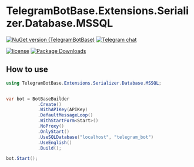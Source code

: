 # TelegramBotBase.Extensions.Serializer.Database.MSSQL

[![NuGet version (TelegramBotBase)](https://img.shields.io/nuget/v/TelegramBotBase.Extensions.Serializer.Database.MSSQL.svg?style=flat-square)](https://www.nuget.org/packages/TelegramBotBase.Extensions.Serializer.Database.MSSQL/)
[![Telegram chat](https://img.shields.io/badge/Support_Chat-Telegram-blue.svg?style=flat-square)](https://www.t.me/tgbotbase)


[![license](https://img.shields.io/github/license/MajMcCloud/telegrambotframework.svg?style=flat-square&maxAge=2592000&label=License)](https://raw.githubusercontent.com/MajMcCloud/TelegramBotFramework/master/LICENCE.md)
[![Package Downloads](https://img.shields.io/nuget/dt/TelegramBotBase.Extensions.Serializer.Database.MSSQL.svg?style=flat-square&label=Package%20Downloads)](https://www.nuget.org/packages/TelegramBotBase.Extensions.Serializer.Database.MSSQL)

## How to use

```csharp
using TelegramBotBase.Extensions.Serializer.Database.MSSQL;


var bot = BotBaseBuilder
            .Create()
            .WithAPIKey(APIKey)
            .DefaultMessageLoop()
            .WithStartForm<Start>()
            .NoProxy()
            .OnlyStart()
            .UseSQLDatabase("localhost", "telegram_bot")
            .UseEnglish()
            .Build();

bot.Start();
```
